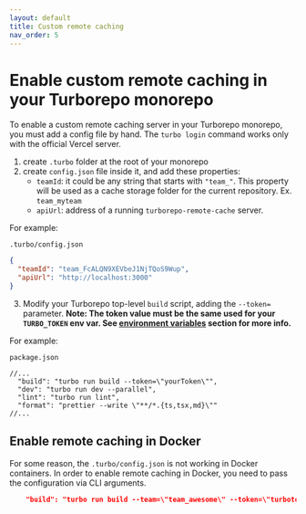 ```yaml
---
layout: default
title: Custom remote caching
nav_order: 5
---
```


# Enable custom remote caching in your Turborepo monorepo

To enable a custom remote caching server in your Turborepo monorepo, you must add a config file by hand. The `turbo login` command works only with the official Vercel server.

1. create `.turbo` folder at the root of your monorepo
2. create `config.json` file inside it, and add these properties:
    - `teamId`: it could be any string that starts with `"team_"`. This property will be used as a cache storage folder for the current repository. Ex. `team_myteam`
    - `apiUrl`: address of a running `turborepo-remote-cache` server.

For example:

`.turbo/config.json`
```json
{
  "teamId": "team_FcALQN9XEVbeJ1NjTQoS9Wup",
  "apiUrl": "http://localhost:3000"
}
```
  3. Modify your Turborepo top-level `build` script, adding the `--token=` parameter.
  __Note: The token value must be the same used for your `TURBO_TOKEN` env var. See [environment variables](https://ducktors.github.io/turborepo-remote-cache/environment-variables) section for more info.__

  For example:

  `package.json`
  ```jsonc
  //...
    "build": "turbo run build --token=\"yourToken\"",
    "dev": "turbo run dev --parallel",
    "lint": "turbo run lint",
    "format": "prettier --write \"**/*.{ts,tsx,md}\""
  //...
  ```

## Enable remote caching in Docker
For some reason, the `.turbo/config.json` is not working in Docker containers. In order to enable remote caching in Docker, you need to pass the configuration via CLI arguments.

```json
    "build": "turbo run build --team=\"team_awesome\" --token=\"turbotoken\" --api=\"https://your-caching.server.dev\"",
```
